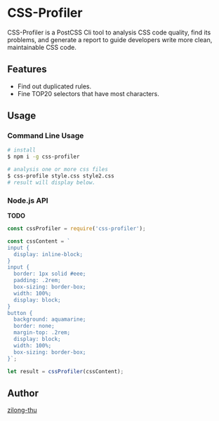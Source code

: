 # CSS-Profiler

CSS-Profiler is a PostCSS Cli tool to analysis CSS code quality, find its problems, and generate a report to guide developers write more clean, maintainable CSS code.

## Features

+ Find out duplicated rules.
+ Fine TOP20 selectors that have most characters.

## Usage

### Command Line Usage

```bash
# install
$ npm i -g css-profiler

# analysis one or more css files
$ css-profile style.css style2.css
# result will display below.
```

### Node.js API

**TODO**

```javascript
const cssProfiler = require('css-profiler');

const cssContent = `
input {
  display: inline-block;
}
input {
  border: 1px solid #eee;
  padding: .2rem;
  box-sizing: border-box;
  width: 100%;
  display: block;
}
button {
  background: aquamarine;
  border: none;
  margin-top: .2rem;
  display: block;
  width: 100%;
  box-sizing: border-box;
}`;

let result = cssProfiler(cssContent);
```

## Author

[zilong-thu](https://github.com/zilong-thu/)

